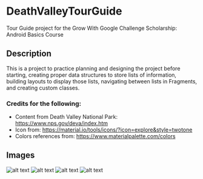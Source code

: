 # DeathValleyTourGuide
Tour Guide project for the Grow With Google Challenge Scholarship: Android Basics Course
## Description
This is a project to practice planning and designing the project before starting, creating proper data structures to store lists of information, building layouts to display those lists, navigating between lists in Fragments, and creating custom classes.

### Credits for the following:  
- Content from Death Valley National Park: https://www.nps.gov/deva/index.htm
- Icon from: https://material.io/tools/icons/?icon=explore&style=twotone
- Colors references from: https://www.materialpalette.com/colors

## Images
![alt text](https://github.com/susanas/DeathValleyTourGuide/blob/master/TourGuide1.png)
![alt text](https://github.com/susanas/DeathValleyTourGuide/blob/master/TourGuide2.png)
![alt text](https://github.com/susanas/DeathValleyTourGuide/blob/master/TourGuide3.png)
![alt text](https://github.com/susanas/DeathValleyTourGuide/blob/master/TourGuide4.png)
